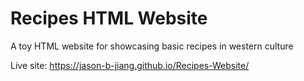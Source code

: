 # Recipes HTML Website
A toy HTML website for showcasing basic recipes in western culture

Live site: https://jason-b-jiang.github.io/Recipes-Website/

